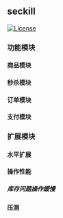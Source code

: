 ## seckill
[![License](https://img.shields.io/badge/license-Apache--2.0-blue.svg)](http://www.apache.org/licenses/LICENSE-2.0)

### 功能模块
#### 商品模块
#### 秒杀模块
#### 订单模块
#### 支付模块

### 扩展模块
#### 水平扩展
#### 操作性能
##### 库存问题操作缓慢
#### 压测

